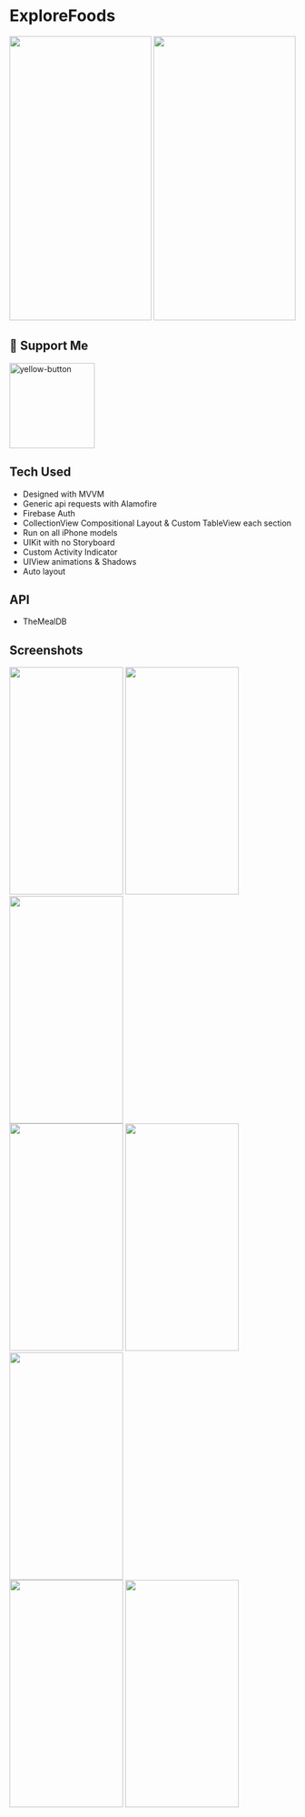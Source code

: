 # ExploreFoods

<div class="row">
  <img src="https://github.com/altankorayy/ExploreFoods/assets/67483357/76581fd1-fbe0-4a62-9283-d74ec0ab12a2" width="250" height="500" class="col-md-6">
  <img src="https://github.com/altankorayy/ExploreFoods/assets/67483357/3b816915-9305-47f9-a56e-3a83e27c3072" width="250" height="500" class="col-md-6">
</div>

<h2>💖 Support Me</h2>
  </a>
  <a href="https://www.buymeacoffee.com/altankoray" target="_blank" rel="noreferrer">
    <img width="150" alt="yellow-button" src="https://github.com/altankorayy/altankorayy/assets/67483357/e0971e21-a499-448e-8b6b-81a7fede2e90">
  </a>

## Tech Used
* Designed with MVVM
* Generic api requests with Alamofire
* Firebase Auth
* CollectionView Compositional Layout & Custom TableView each section
* Run on all iPhone models
* UIKit with no Storyboard
* Custom Activity Indicator
* UIView animations & Shadows
* Auto layout 

## API
* TheMealDB

## Screenshots
<div class="row">
  <img src="https://github.com/altankorayy/ExploreFoods/assets/67483357/76581fd1-fbe0-4a62-9283-d74ec0ab12a2" width="200" height="400" class="col-md-6">
  <img src="https://github.com/altankorayy/ExploreFoods/assets/67483357/3b816915-9305-47f9-a56e-3a83e27c3072" width="200" height="400" class="col-md-6">
  <img src="https://github.com/altankorayy/ExploreFoods/assets/67483357/fed421bd-a65c-485d-bb0d-45407dc91c39" width="200" height="400" class="col-md-6">
</div>

<div class="row">
  <img src="https://github.com/altankorayy/ExploreFoods/assets/67483357/538d0cb4-8276-4f1d-9f48-4abfacdf2020" width="200" height="400" class="col-md-6">
  <img src="https://github.com/altankorayy/ExploreFoods/assets/67483357/2ec31e5a-861a-4280-bd4f-5c3fc5dc215b" width="200" height="400" class="col-md-6">
  <img src="https://github.com/altankorayy/ExploreFoods/assets/67483357/a3ce5107-e23a-4175-872d-b03fd94c60c1" width="200" height="400" class="col-md-6">
</div>

<div class="row">
  <img src="https://github.com/altankorayy/ExploreFoods/assets/67483357/7ad70fda-0ebf-40a3-9b26-55890fcbb600" width="200" height="400" class="col-md-6">
  <img src="https://github.com/altankorayy/ExploreFoods/assets/67483357/4ee71136-b63e-4821-b6a8-73960b0daebf" width="200" height="400" class="col-md-6">
</div>
